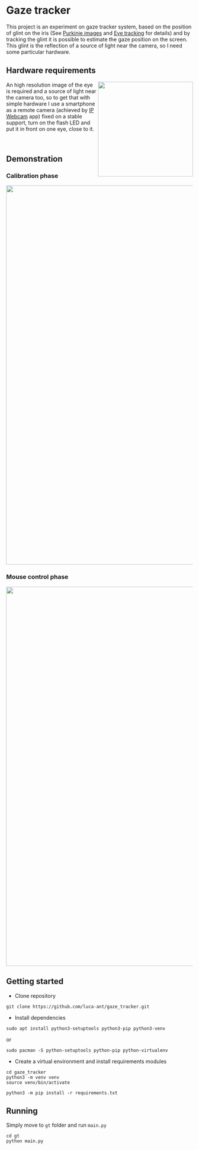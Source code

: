 # Gaze tracker

This project is an experiment on gaze tracker system, based on the position of glint on the iris (See [Purkinje images](https://en.wikipedia.org/wiki/Purkinje_images) and [Eye tracking](https://en.wikipedia.org/wiki/Eye_tracking#Technologies_and_techniques) for details) and by tracking the glint it is possible to estimate the gaze position on the screen. This glint is the reflection of a source of light near the camera, so I need some particular hardware.


## Hardware requirements

<img width=256px align="right" src="https://github.com/luca-ant/gaze_tracker/blob/master/videos/cam.jpg">

An high resolution image of the eye is required and a source of light near the camera too, so to get that with simple hardware I use a smartphone as a remote camera (achieved by [IP Webcam](https://play.google.com/store/apps/details?id=com.pas.webcam) app) fixed on a stable support, turn on the flash LED and put it in front on one eye, close to it. 

<br />

## Demonstration

### Calibration phase
<p align="center">
  <img width=1024px src="https://github.com/luca-ant/gaze_tracker/blob/master/videos/gaze_tracker_calibration.gif">
</p>

### Mouse control phase
<p align="center">
  <img width=1024px src="https://github.com/luca-ant/gaze_tracker/blob/master/videos/gaze_tracker_mouse.gif">
</p>


## Getting started

* Clone repository
```
git clone https://github.com/luca-ant/gaze_tracker.git
```

* Install dependencies
```
sudo apt install python3-setuptools python3-pip python3-venv
```
or
```
sudo pacman -S python-setuptools python-pip python-virtualenv
```

* Create a virtual environment and install requirements modules
```
cd gaze_tracker
python3 -m venv venv
source venv/bin/activate

python3 -m pip install -r requirements.txt
```

## Running

Simply move to `gt` folder and run `main.py`

```
cd gt
python main.py
```
